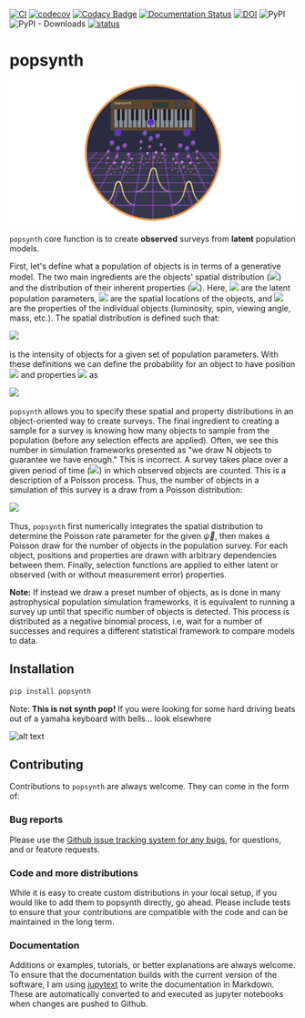 
[![CI](https://github.com/cescalara/popsynth/actions/workflows/build_test.yml/badge.svg)](https://github.com/cescalara/popsynth/actions/workflows/build_test.yml)
[![codecov](https://codecov.io/gh/grburgess/popsynth/branch/master/graph/badge.svg)](https://codecov.io/gh/grburgess/popsynth)
[![Codacy Badge](https://api.codacy.com/project/badge/Grade/5d02c9e6f5c540989a615eb1575863e3)](https://app.codacy.com/gh/grburgess/popsynth?utm_source=github.com&utm_medium=referral&utm_content=grburgess/popsynth&utm_campaign=Badge_Grade_Settings)
[![Documentation Status](https://readthedocs.org/projects/popsynth/badge/?version=latest)](http://jmichaelburgess.com/popsynth/)
[![DOI](https://zenodo.org/badge/DOI/10.5281/zenodo.5109590.svg)](https://doi.org/10.5281/zenodo.5109590)
![PyPI](https://img.shields.io/pypi/v/popsynth)
![PyPI - Downloads](https://img.shields.io/pypi/dm/popsynth)
 [![status](https://joss.theoj.org/papers/a52e4c2c355396e7946917996502aac0/status.svg)](https://joss.theoj.org/papers/a52e4c2c355396e7946917996502aac0)
# popsynth

![alt text](https://raw.githubusercontent.com/grburgess/popsynth/master/external/logo.png)

`popsynth` core function is to create **observed** surveys from **latent** population models. 

First, let's define what a population of objects is in terms of a
generative model. The two main ingredients are the objects' spatial
distribution (<img src="https://render.githubusercontent.com/render/math?math=\lambda(\vec{r},\vec{\psi})">) and the distribution of
their inherent properties (<img src="https://render.githubusercontent.com/render/math?math=\pi(\vec{\phi} | \vec{\psi})">). Here,
<img src="https://render.githubusercontent.com/render/math?math=\vec{\psi}"> are the latent population parameters, <img src="https://render.githubusercontent.com/render/math?math=\vec{r}"> are the
spatial locations of the objects, and <img src="https://render.githubusercontent.com/render/math?math=\vec{\phi}"> are the properties
of the individual objects (luminosity, spin, viewing angle, mass,
etc.). The spatial distribution is defined such that:

<img src="https://render.githubusercontent.com/render/math?math=\frac{d \Lambda}{dt}(\vec{\psi}) = \int d r \frac{dV}{dr} \lambda(\vec{r}, \vec{\psi}))">

is the intensity of objects for a given set of population
parameters. With these definitions we can define the probability for
an object to have position <img src="https://render.githubusercontent.com/render/math?math=\vec{r}"> and properties <img src="https://render.githubusercontent.com/render/math?math=\vec{\phi}"> as

<img src="https://render.githubusercontent.com/render/math?math=\pi(\vec{r}, \vec{\phi} | \vec{\psi}) = \frac{\lambda(\vec{r}, \vec{\psi})  \pi(\vec{\phi} | \vec{\psi})}{ \int d r \frac{dV}{dr} \lambda(\vec{r}, \vec{\psi})}">

`popsynth` allows you to specify these spatial and property
distributions in an object-oriented way to create surveys. The final
ingredient to creating a sample for a survey is knowing how many
objects to sample from the population (before any selection effects
are applied). Often, we see this number in simulation frameworks
presented as "we draw N objects to guarantee we have enough." This is
incorrect. A survey takes place over a given period of time (<img src="https://render.githubusercontent.com/render/math?math=\Delta t">) in which observed objects are counted. This is a description of a
Poisson process. Thus, the number of objects in a simulation of this
survey is a draw from a Poisson distribution:

<img src="https://render.githubusercontent.com/render/math?math=N \sim Poisson \left( \Delta t \frac{d\Lambda}{dt} \right)">

Thus, ```popsynth``` first numerically integrates the spatial
distribution to determine the Poisson rate parameter for the given
$\vec{\psi}$, then makes a Poisson draw for the number of objects in
the population survey. For each object, positions and properties are
drawn with arbitrary dependencies between them. Finally, selection
functions are applied to either latent or observed (with or without
measurement error) properties.


**Note:** If instead we draw a preset number of objects, as is done in
many astrophysical population simulation frameworks, it is equivalent
to running a survey up until that specific number of objects is
detected. This process is distributed as a negative binomial process,
i.e, wait for a number of successes and requires a different
statistical framework to compare models to data.


## Installation
```bash
pip install popsynth
```


Note: **This is not synth pop!** If you were looking for some hard driving beats out of a yamaha keyboard with bells... look elsewhere

![alt text](https://raw.githubusercontent.com/grburgess/popsynth/master/external/pop.gif)


## Contributing

Contributions to ```popsynth``` are always welcome. They can come in the form of:

### Bug reports

Please use the [Github issue tracking system for any
bugs](https://github.com/grburgess/popsynth/issues), for questions,
and or feature requests.

### Code and more distributions

While it is easy to create custom distributions in your local setup,
if you would like to add them to popsynth directly, go ahead. Please
include tests to ensure that your contributions are compatible with
the code and can be maintained in the long term.

### Documentation

Additions or examples, tutorials, or better explanations are always
welcome. To ensure that the documentation builds with the current
version of the software, I am using
[jupytext](https://jupytext.readthedocs.io/en/latest/) to write the
documentation in Markdown. These are automatically converted to and
executed as jupyter notebooks when changes are pushed to Github.


